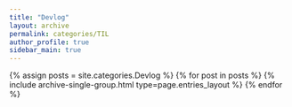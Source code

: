 ```yaml
---
title: "Devlog"
layout: archive
permalink: categories/TIL
author_profile: true
sidebar_main: true
---
```


<!-- use like this site.categories['white spaced title'] -->
{% assign posts = site.categories.Devlog %}
    {% for post in posts %} 
        {% include archive-single-group.html type=page.entries_layout %} 
    {% endfor %}